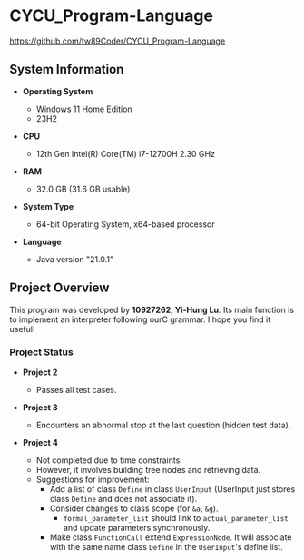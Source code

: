 # CYCU_Program-Language

https://github.com/tw89Coder/CYCU_Program-Language

## System Information

- **Operating System**
  - Windows 11 Home Edition
  - 23H2

- **CPU**
  - 12th Gen Intel(R) Core(TM) i7-12700H 2.30 GHz

- **RAM**
  - 32.0 GB (31.6 GB usable)

- **System Type**
  - 64-bit Operating System, x64-based processor

- **Language**
  - Java version "21.0.1"

## Project Overview

This program was developed by **10927262, Yi-Hung Lu**. Its main function is to implement an interpreter following ourC grammar. I hope you find it useful!

### Project Status

- **Project 2**
  - Passes all test cases.

- **Project 3**
  - Encounters an abnormal stop at the last question (hidden test data).

- **Project 4**
  - Not completed due to time constraints.
  - However, it involves building tree nodes and retrieving data.
  - Suggestions for improvement:
    - Add a list of class `Define` in class `UserInput` (UserInput just stores class `Define` and does not associate it).
    - Consider changes to class scope (for `&a`, `&g`).
      - `formal_parameter_list` should link to `actual_parameter_list` and update parameters synchronously.
    - Make class `FunctionCall` extend `ExpressionNode`. It will associate with the same name class `Define` in the `UserInput`'s define list.
